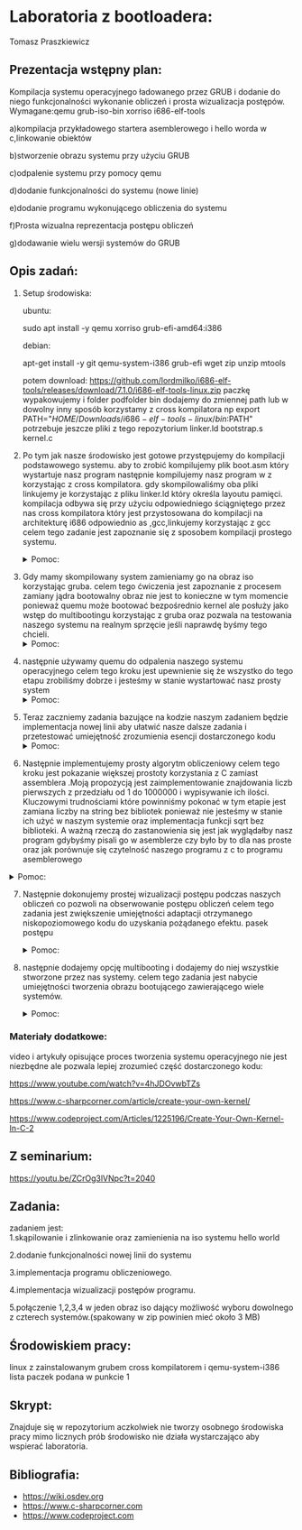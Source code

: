 # Laboratoria z bootloadera:

Tomasz Praszkiewicz	

## Prezentacja wstępny plan:

Kompilacja systemu operacyjnego ładowanego przez GRUB i dodanie do niego funkcjonalności wykonanie obliczeń i prosta wizualizacja postępów.
Wymagane:qemu grub-iso-bin xorriso i686-elf-tools

a)kompilacja przykładowego startera asemblerowego i hello worda w c,linkowanie obiektów

b)stworzenie obrazu systemu przy użyciu GRUB

c)odpalenie systemu przy pomocy qemu

d)dodanie funkcjonalności do systemu (nowe linie)

e)dodanie programu wykonującego obliczenia do systemu

f)Prosta wizualna reprezentacja postępu obliczeń

g)dodawanie wielu wersji systemów do GRUB


## Opis zadań:

1. Setup środowiska:

   ubuntu:

   sudo apt install -y qemu xorriso grub-efi-amd64:i386

   debian:

   apt-get install -y git qemu-system-i386 grub-efi wget zip unzip mtools 
   
   
   
   potem download:
   https://github.com/lordmilko/i686-elf-tools/releases/download/7.1.0/i686-elf-tools-linux.zip
   paczkę wypakowujemy i folder podfolder bin dodajemy do zmiennej path lub w dowolny inny sposób korzystamy z cross kompilatora np export PATH="$HOME/Downloads/i686-elf-tools-linux/bin:$PATH"
   potrzebuje jeszcze pliki z tego repozytorium linker.ld bootstrap.s kernel.c




2. Po tym jak nasze środowisko jest gotowe  przystępujemy do kompilacji podstawowego systemu. aby to zrobić kompilujemy plik boot.asm który wystartuje nasz program następnie kompilujemy nasz program w z korzystając z cross kompilatora. gdy skompilowaliśmy oba pliki linkujemy je korzystając z pliku linker.ld który określa layoutu pamięci. kompilacja odbywa się przy użyciu odpowiedniego ściągniętego przez nas cross kompilatora który jest przystosowana do kompilacji na architekturę i686 odpowiednio as ,gcc,linkujemy korzystając z gcc
celem tego zadanie jest zapoznanie się z sposobem kompilacji prostego systemu.<details><summary>Pomoc:</summary>
kompilator nazywa się i686-elf-as dla asemblera i
i686-elf-gcc dla c przy kompilowaniu c trzeba pamiętać o fladze -c oraz o fladze -ffreestanding która mówi kompilatorowi że w środowisku w którym się znajdzie nie ma biblioteki standardowej.
Linkowanie można również przeprowadzić przy pomocy gcc. Obcja -T pozwala na podanie nazwy pliku w którym znajduje się skrypt linkera. informacje o braku standardowej biblioteki przekazujemy poprzez flagi -ffreestanding -nostdlib dodatkowo używamy flaki -lgcc
</details>


3. Gdy mamy skompilowany system zamieniamy go na obraz iso korzystając gruba. celem tego ćwiczenia jest zapoznanie z procesem zamiany jądra bootowalny obraz nie jest to konieczne w tym momencie ponieważ quemu może bootować bezpośrednio kernel ale posłuży jako wstęp do multibootingu korzystając z gruba oraz pozwala na testowania naszego systemu na realnym sprzęcie jeśli naprawdę byśmy tego chcieli.<details><summary>Pomoc:</summary>
tworzymy strukturę folderów folderNaszegoIso/boot/grub;
do folderu boot kopiujemy obraz naszego systemu a w katalogu grub tworzymy plik grub.cfg tym pliku dodajemy entry do ekranu startowego gruba struktura jest taka:
menuentry "Nazwa naszego systemu do wyświetlenia"{
   multiboot /path/do/systemu
}
np.:
menuentry "cw1"{
   multiboot /boot/cw1.bin
}
</details>

4. następnie używamy quemu do odpalenia naszego systemu operacyjnego celem tego kroku jest upewnienie się że wszystko do tego etapu zrobiliśmy dobrze i jesteśmy w stanie wystartować nasz prosty system<details><summary>Pomoc:</summary>
tworzymy strukturę folderów folderNaszegoIso/boot/grub;
do folderu boot kopiujemy obraz naszego systemu a w katalogu grub tworzymy plik grub.cfg tym pliku dodajemy entry do ekranu startowego gruba struktura jest taka:</br>
menuentry "Nazwa naszego systemu do wyświetlenia"{</br>
   multiboot /path/do/systemu</br>
}</br>
np.:</br>
menuentry "cw1"{</br>
   multiboot /boot/cw1.bin</br>
}</br>
Następnie możemy stworzyć obraz przy użyciu polecenia grub-mkrescue które jako argument przyjmuje nazwę folderu z którego zrobić ma obraz iso.
</details>

5. Teraz zaczniemy zadania bazujące na kodzie naszym zadaniem będzie implementacja nowej linii aby ułatwić nasze dalsze zadania i przetestować umiejętność zrozumienia esencji dostarczonego kodu<details><summary>Pomoc:</summary>
   Aktualny system obsługujący terminal nie obsługuje nowych linii. Czcionka trybu tekstowego VGA przechowuje inny znak w tym miejscu, ponieważ nowe linie nie są nigdy przeznaczone do rzeczywistego renderowania: są to logiczne encje. Należy w terminal_putchar sprawdzić czy c == '\n' i inkrementować terminal_row i zresetować terminal_column. 
</details>

6. Następnie implementujemy prosty algorytm obliczeniowy celem tego kroku jest pokazanie większej prostoty korzystania z C zamiast assemblera .Moją propozycją jest zaimplementowanie znajdowania liczb pierwszych z przedziału od 1 do 1000000 i wypisywanie ich ilości. Kluczowymi trudnościami które powinniśmy pokonać w tym etapie jest zamiana liczby na string bez bibliotek ponieważ nie jesteśmy w stanie ich użyć w naszym systemie oraz implementacja funkcji sqrt bez biblioteki. A ważną rzeczą do zastanowienia się jest jak  wyglądałby nasz program gdybyśmy pisali go w asemblerze czy było by to dla nas proste oraz jak porównuje się czytelność naszego programu z c to programu asemblerowego
<details><summary>     Pomoc:
</summary>
<p>

   szkic przykładowego algorytmu:

```c
    int counter = 1; //2 jest pierwsza
    for (int i = 3; i < 1000000; i += 2)
    {
        _Bool is_prime = 1;
        for (int j = 3; j <= sqrt(i); j++)
        {
            if (i % j == 0)
            {
                is_prime = 0;
                break;
            }
        }
        if (is_prime)
        {
            counter++;
        }
    }
    printf("%i",counter);
   
```



   liczb pierwszych z przedziału 1-500 jest 95
   Przykładowy algorytm: na sqrt to może być wyszukiwanie binarne. w algorytmie może być ważne żeby liczba była sqrt lub trochę większa ponieważ jeśli jest mniejsza to algorytm da niepoprawny wynik a jeśli jest większa to będzie dłużej się liczył.

</p>
</details>

7. Następnie dokonujemy prostej wizualizacji postępu podczas naszych obliczeń co pozwoli na obserwowanie postępu obliczeń celem tego zadania jest zwiększenie umiejętności adaptacji otrzymanego niskopoziomowego kodu do uzyskania pożądanego efektu. pasek postępu<details><summary>Pomoc:</summary>
    Najprostszym sposobem może być wykorzystanie jednego z wierszy jako 
    pasek postępu. możemy uzyskać wstawiając kolejno znaki na pusty wiersz na matrycy raz na pewną ilość operacji z odpowiednim przesunięciem.
    </details>

8. następnie dodajemy opcję multibooting i dodajemy do niej wszystkie stworzone przez nas systemy. celem tego zadania jest nabycie umiejętności tworzenia obrazu bootującego zawierającego wiele systemów.<details><summary>Pomoc:</summary>
    zobacz do pomocy z punktu 3. w configu można dodać więcej niż jedno menuentry 
    </details>

### Materiały dodatkowe:

video i artykuły opisujące proces tworzenia systemu operacyjnego nie jest niezbędne ale pozwala lepiej zrozumieć część dostarczonego kodu:

https://www.youtube.com/watch?v=4hJDOvwbTZs

https://www.c-sharpcorner.com/article/create-your-own-kernel/

https://www.codeproject.com/Articles/1225196/Create-Your-Own-Kernel-In-C-2



## Z seminarium:

https://youtu.be/ZCrOg3lVNpc?t=2040

## Zadania:

zadaniem jest: </br>
1.skąpilowanie i zlinkowanie oraz zamienienia na iso systemu hello world

2.dodanie funkcjonalności nowej linii do systemu

3.implementacja programu obliczeniowego.

4.implementacja wizualizacji postępów programu.

5.połączenie 1,2,3,4 w jeden obraz iso dający możliwość wyboru dowolnego z czterech systemów.(spakowany w zip powinien mieć około 3 MB)

## Środowiskiem pracy:

linux z zainstalowanym grubem cross kompilatorem i qemu-system-i386 lista paczek podana w punkcie 1

## Skrypt:
Znajduje się w repozytorium aczkolwiek nie tworzy osobnego środowiska pracy mimo licznych prób środowisko nie działa wystarczająco aby wspierać laboratoria. 




## Bibliografia:

- https://wiki.osdev.org
- https://www.c-sharpcorner.com
- https://www.codeproject.com


